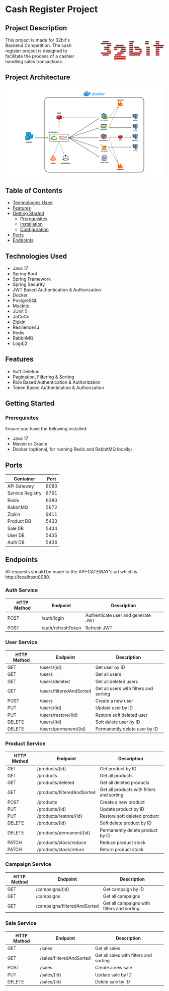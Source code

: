 # Cash Register Project

## Project Description

<div style="display: flex; align-items: center;">
  <div style="flex: 1;">
    This project is made for 32bit's Backend Competition. The cash register project is designed to facilitate the process of a cashier handling sales transactions.
  </div>
  <div style="flex: 1; text-align: right;">
    <img src="~images/32bit.png" alt="Project Logo" style="max-width: 200px;">
  </div>
</div>

## Project Architecture

![Project Logo](~images/architecture.png)

## Table of Contents

- [Technologies Used](#technologies-used)
- [Features](#features)
- [Getting Started](#getting-started)
    - [Prerequisites](#prerequisites)
    - [Installation](#installation)
    - [Configuration](#configuration)
- [Ports](#ports)
- [Endpoints](#endpoints)


## Technologies Used
- Java 17
- Spring Boot
- Spring Framework
- Spring Security
- JWT Based Authentication & Authorization
- Docker
- PostgreSQL
- Mockito
- JUnit 5
- JaCoCo
- Zipkin
- Resilience4J
- Redis
- RabbitMQ
- Log4j2


## Features
- Soft Deletion
- Pagination, Filtering & Sorting
- Role Based Authentication & Authorization
- Token Based Authentication & Authorization


## Getting Started

### Prerequisites

Ensure you have the following installed:

- Java 17
- Maven or Gradle
- Docker (optional, for running Redis and RabbitMQ locally)


## Ports

| Container        | Port |
|------------------|------|
| API Gateway      | 8080 | 
| Service Registry | 8761 | 
| Redis            | 6380 | 
| RabbitMQ         | 5672 | 
| Zipkin           | 9411 | 
| Product DB       | 5433 |
| Sale DB          | 5434 |
| User DB          | 5435 |
| Auth DB          | 5436 |

## Endpoints

All requests should be made to the API-GATEWAY's url which is http://localhost:8080.

### Auth Service

| HTTP Method | Endpoint           | Description                        |
|-------------|--------------------|------------------------------------|
| POST        | /auth/login        | Authenticate user and generate JWT |
| POST        | /auth/refreshToken | Refresh JWT                        |

### User Service

| HTTP Method | Endpoint                 | Description                            |
|-------------|--------------------------|----------------------------------------|
| GET         | /users/{id}              | Get user by ID                         |
| GET         | /users                   | Get all users                          |
| GET         | /users/deleted           | Get all deleted users                  |
| GET         | /users/filteredAndSorted | Get all users with filters and sorting |
| POST        | /users                   | Create a new user                      |
| PUT         | /users/{id}              | Update user by ID                      |
| PUT         | /users/restore/{id}      | Restore soft deleted user              |
| DELETE      | /users/{id}              | Soft delete user by ID                 |
| DELETE      | /users/permanent/{id}    | Permanently delete user by ID          |

### Product Service

| HTTP Method | Endpoint                    | Description                               |
|-------------|-----------------------------|-------------------------------------------|
| GET         | /products/{id}              | Get product by ID                         |
| GET         | /products                   | Get all products                          |
| GET         | /products/deleted           | Get all deleted products                  |
| GET         | /products/filteredAndSorted | Get all products with filters and sorting |
| POST        | /products                   | Create a new product                      |
| PUT         | /products/{id}              | Update product by ID                      |
| PUT         | /products/restore/{id}      | Restore soft deleted product              |
| DELETE      | /products/{id}              | Soft delete product by ID                 |
| DELETE      | /products/permanent/{id}    | Permanently delete product by ID          |
| PATCH       | /products/stock/reduce      | Reduce product stock                      |
| PATCH       | /products/stock/return      | Return product stock                      |

### Campaign Service

| HTTP Method | Endpoint                     | Description                                |
|-------------|------------------------------|--------------------------------------------|
| GET         | /campaigns/{id}              | Get campaign by ID                         |
| GET         | /campaigns                   | Get all campaigns                          |
| GET         | /campaigns/filteredAndSorted | Get all campaigns with filters and sorting |

### Sale Service

| HTTP Method | Endpoint                 | Description                            |
|-------------|--------------------------|----------------------------------------|
| GET         | /sales                   | Get all sales                          |
| GET         | /sales/filteredAndSorted | Get all sales with filters and sorting |
| POST        | /sales                   | Create a new sale                      |
| PUT         | /sales/{id}              | Update sale by ID                      |
| DELETE      | /sales/{id}              | Delete sale by ID                      |

